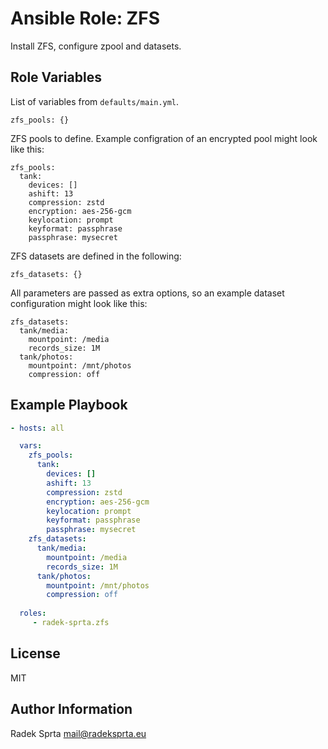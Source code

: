 # Ansible Role: ZFS

Install ZFS, configure zpool and datasets.

## Role Variables

List of variables from `defaults/main.yml`.

    zfs_pools: {}

ZFS pools to define. Example configration of an encrypted pool might look like this:

    zfs_pools:
      tank:
        devices: []
        ashift: 13
        compression: zstd
        encryption: aes-256-gcm
        keylocation: prompt
        keyformat: passphrase
        passphrase: mysecret

ZFS datasets are defined in the following:

    zfs_datasets: {}

All parameters are passed as extra options, so an example dataset configuration might look like this:

    zfs_datasets:
      tank/media:
        mountpoint: /media
        records_size: 1M
      tank/photos:
        mountpoint: /mnt/photos
        compression: off

## Example Playbook

```yaml
- hosts: all

  vars:
    zfs_pools:
      tank:
        devices: []
        ashift: 13
        compression: zstd
        encryption: aes-256-gcm
        keylocation: prompt
        keyformat: passphrase
        passphrase: mysecret
    zfs_datasets:
      tank/media:
        mountpoint: /media
        records_size: 1M
      tank/photos:
        mountpoint: /mnt/photos
        compression: off
    
  roles:
     - radek-sprta.zfs
```

## License

MIT

## Author Information

Radek Sprta <mail@radeksprta.eu>
